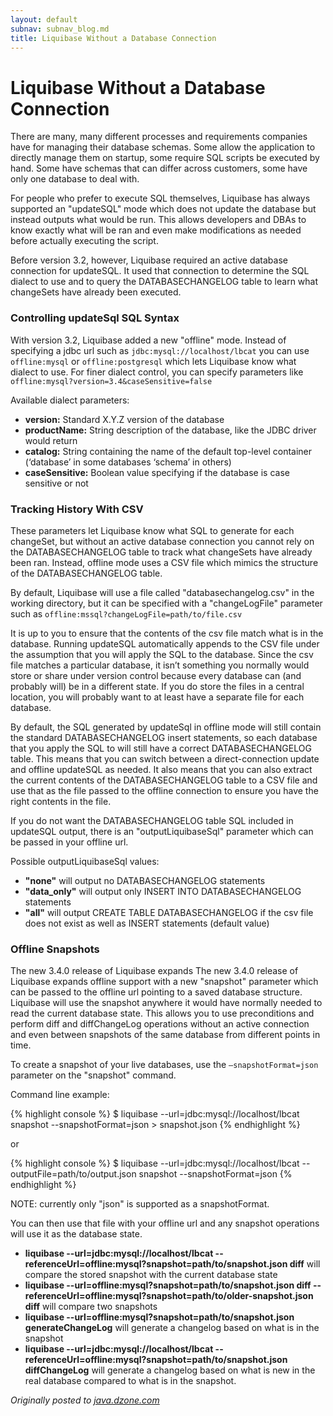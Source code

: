 ```yaml
---
layout: default
subnav: subnav_blog.md
title: Liquibase Without a Database Connection
---
```

# Liquibase Without a Database Connection

There are many, many different processes and requirements companies have for managing their database schemas. Some allow the application to directly manage them on startup, some require SQL scripts be executed by hand. Some have schemas that can differ across customers, some have only one database to deal with.

For people who prefer to execute SQL themselves, Liquibase has always supported an "updateSQL" mode which does not update the database but instead outputs what would be run. This allows developers and DBAs to know exactly what will be ran and even make modifications as needed before actually executing the script.

Before version 3.2, however, Liquibase required an active database connection for updateSQL. It used that connection to determine the SQL dialect to use and to query the DATABASECHANGELOG table to learn what changeSets have already been executed.

### Controlling updateSql SQL Syntax

With version 3.2, Liquibase added a new "offline" mode. Instead of specifying a jdbc url such as `jdbc:mysql://localhost/lbcat` you can use `offline:mysql` or `offline:postgresql` which lets Liquibase know what dialect to use. For finer dialect control, you can specify parameters like `offline:mysql?version=3.4&caseSensitive=false`

Available dialect parameters:

-	**version:** Standard X.Y.Z version of the database
-	**productName:** String description of the database, like the JDBC driver would return
-	**catalog:** String containing the name of the default top-level container (‘database’ in some databases ‘schema’ in others)
-	**caseSensitive:** Boolean value specifying if the database is case sensitive or not

### Tracking History With CSV

These parameters let Liquibase know what SQL to generate for each changeSet, but without an active database connection you cannot rely on the DATABASECHANGELOG table to track what changeSets have already been ran. Instead, offline mode uses a CSV file which mimics the structure of the DATABASECHANGELOG table.

By default, Liquibase will use a file called "databasechangelog.csv" in the working directory, but it can be specified with a "changeLogFile" parameter such as `offline:mssql?changeLogFile=path/to/file.csv`

It is up to you to ensure that the contents of the csv file match what is in the database. Running updateSQL automatically appends to the CSV file under the assumption that you will apply the SQL to the database. Since the csv file matches a particular database, it isn’t something you normally would store or share under version control because every database can (and probably will) be in a different state. If you do store the files in a central location, you will probably want to at least have a separate file for each database.

By default, the SQL generated by updateSql in offline mode will still contain the standard DATABASECHANGELOG insert statements, so each database that you apply the SQL to will still have a correct DATABASECHANGELOG table. This means that you can switch between a direct-connection update and offline updateSQL as needed. It also means that you can also extract the current contents of the DATABASECHANGELOG table to a CSV file and use that as the file passed to the offline connection to ensure you have the right contents in the file.

If you do not want the DATABASECHANGELOG table SQL included in updateSQL output, there is an "outputLiquibaseSql" parameter which can be passed in your offline url.

Possible outputLiquibaseSql values:

-	**"none"** will output no DATABASECHANGELOG statements
-	**"data_only"** will output only INSERT INTO DATABASECHANGELOG statements
-	**"all"** will output CREATE TABLE DATABASECHANGELOG if the csv file does not exist as well as INSERT statements  (default value)

### Offline Snapshots

The new 3.4.0 release of Liquibase expands The new 3.4.0 release of Liquibase expands offline support with a new "snapshot" parameter which can be passed to the offline url pointing to a saved database structure. Liquibase will use the snapshot anywhere it would have normally needed to read the current database state. This allows you to use preconditions and perform diff and diffChangeLog operations without an active connection and even between snapshots of the same database from different points in time.

To create a snapshot of your live databases, use the `—snapshotFormat=json` parameter on the "snapshot" command.

Command line example:

{% highlight console %}
$ liquibase --url=jdbc:mysql://localhost/lbcat snapshot --snapshotFormat=json > snapshot.json
{% endhighlight %}

or

{% highlight console %}
$ liquibase --url=jdbc:mysql://localhost/lbcat --outputFile=path/to/output.json snapshot --snapshotFormat=json
{% endhighlight %}

NOTE: currently only "json" is supported as a snapshotFormat.

You can then use that file with your offline url and any snapshot operations will use it as the database state.

-	**liquibase --url=jdbc:mysql://localhost/lbcat --referenceUrl=offline:mysql?snapshot=path/to/snapshot.json diff** will compare the stored snapshot with the current database state
-	**liquibase --url=offline:mysql?snapshot=path/to/snapshot.json diff --referenceUrl=offline:mysql?snapshot=path/to/older-snapshot.json diff** will compare two snapshots
-	**liquibase --url=offline:mysql?snapshot=path/to/snapshot.json generateChangeLog** will generate a changelog based on what is in the snapshot
-	**liquibase --url=jdbc:mysql://localhost/lbcat --referenceUrl=offline:mysql?snapshot=path/to/snapshot.json diffChangeLog** will generate a changelog based on what is new in the real database compared to what is in the snapshot.

*Originally posted to [java.dzone.com](http://java.dzone.com/articles/using-liquibase-without)*
